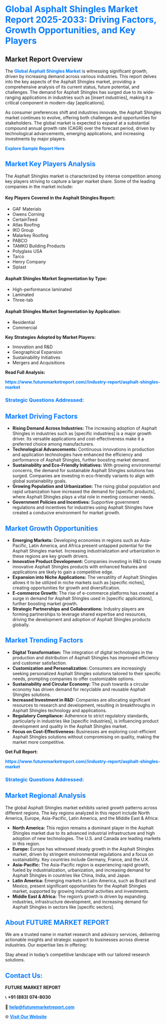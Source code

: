 <h1 style="color: #007BFF;">Global Asphalt Shingles Market Report 2025-2033: Driving Factors, Growth Opportunities, and Key Players</h1>

<section id="overview">
<h2>Market Report Overview</h2>
<p>The <a href="https://www.futuremarketreport.com//industry-report/asphalt-shingles-market" style="color: #007BFF; text-decoration: none;"><strong>Global Asphalt Shingles Market</strong></a> is witnessing significant growth, driven by increasing demand across various industries. This report delves into the key aspects of the Asphalt Shingles market, providing a comprehensive analysis of its current status, future potential, and challenges. The demand for Asphalt Shingles has surged due to its wide-ranging applications in industries such as [insert industries], making it a critical component in modern-day [applications].</p>
<p>As consumer preferences shift and industries innovate, the Asphalt Shingles market continues to evolve, offering both challenges and opportunities for stakeholders. The global market is expected to expand at a substantial compound annual growth rate (CAGR) over the forecast period, driven by technological advancements, emerging applications, and increasing investments by major players.</p>
</section>

<section id="overview">
<p><a href="https://www.futuremarketreport.com//request-sample/reportId=50077" style="color: #007BFF; text-decoration: none;"><strong>Explore Sample Report Here</strong></a></p>
</section>

<section id="key-players">
<h2 style="color: #007BFF;">Market Key Players Analysis</h2>
<p>The Asphalt Shingles market is characterized by intense competition among key players striving to capture a larger market share. Some of the leading companies in the market include:</p>
<h4>Key Players Covered in the Asphalt Shingles Report:</h4>
<ul><li>GAF Materials</li><li>Owens Corning</li><li>CertainTeed</li><li>Atlas Roofing</li><li>IKO Group</li><li>Malarkey Roofing</li><li>PABCO</li><li>TAMKO Building Products</li><li>Polyglass USA</li><li>Tarco</li><li>Henry Company</li><li>Siplast</li></ul>
<h4>Asphalt Shingles Market Segmentation by Type:</h4>
<ul><li>High-performance laminated</li><li>Laminated</li><li>Three-tab</li></ul>

<h4>Asphalt Shingles Market Segmentation by Application:</h4>
<ul><li>Residential</li><li>Commercial</li></ul>
<p><strong>Key Strategies Adopted by Market Players:</strong></p>
<ul>
<li>Innovation and R&D</li>
<li>Geographical Expansion</li>
<li>Sustainability Initiatives</li>
<li>Mergers and Acquisitions</li>
</ul>
</section>

<section>
<p><strong>Read Full Analysis: </strong></p><a href="https://www.futuremarketreport.com//industry-report/asphalt-shingles-market" style="color: #007BFF; text-decoration: none;"><strong>https://www.futuremarketreport.com//industry-report/asphalt-shingles-market</strong></a>
<h3 style="color: #007BFF;">Strategic Questions Addressed:</h3>
</section>

<section id="driving-factors">
<h2 style="color: #007BFF;">Market Driving Factors</h2>
<ul>
<li><strong>Rising Demand Across Industries:</strong> The increasing adoption of Asphalt Shingles in industries such as [specific industries] is a major growth driver. Its versatile applications and cost-effectiveness make it a preferred choice among manufacturers.</li>
<li><strong>Technological Advancements:</strong> Continuous innovations in production and application technologies have enhanced the efficiency and performance of Asphalt Shingles, further boosting market demand.</li>
<li><strong>Sustainability and Eco-Friendly Initiatives:</strong> With growing environmental concerns, the demand for sustainable Asphalt Shingles solutions has surged. Companies are investing in eco-friendly variants to align with global sustainability goals.</li>
<li><strong>Growing Population and Urbanization:</strong> The rising global population and rapid urbanization have increased the demand for [specific products], where Asphalt Shingles plays a vital role in meeting consumer needs.</li>
<li><strong>Government Policies and Incentives:</strong> Supportive government regulations and incentives for industries using Asphalt Shingles have created a conducive environment for market growth.</li>
</ul>
</section>

<section id="growth-opportunities">
<h2 style="color: #007BFF;">Market Growth Opportunities</h2>
<ul>
<li><strong>Emerging Markets:</strong> Developing economies in regions such as Asia-Pacific, Latin America, and Africa present untapped potential for the Asphalt Shingles market. Increasing industrialization and urbanization in these regions are key growth drivers.</li>
<li><strong>Innovative Product Development:</strong> Companies investing in R&D to create innovative Asphalt Shingles products with enhanced features and applications are likely to gain a competitive edge.</li>
<li><strong>Expansion into Niche Applications:</strong> The versatility of Asphalt Shingles allows it to be utilized in niche markets such as [specific niches], creating opportunities for growth and diversification.</li>
<li><strong>E-commerce Growth:</strong> The rise of e-commerce platforms has created a surge in demand for Asphalt Shingles used in [specific applications], further boosting market growth.</li>
<li><strong>Strategic Partnerships and Collaborations:</strong> Industry players are forming partnerships to leverage shared expertise and resources, driving the development and adoption of Asphalt Shingles products globally.</li>
</ul>
</section>

<section id="trending-factors">
<h2 style="color: #007BFF;">Market Trending Factors</h2>
<ul>
<li><strong>Digital Transformation:</strong> The integration of digital technologies in the production and distribution of Asphalt Shingles has improved efficiency and customer satisfaction.</li>
<li><strong>Customization and Personalization:</strong> Consumers are increasingly seeking personalized Asphalt Shingles solutions tailored to their specific needs, prompting companies to offer customizable options.</li>
<li><strong>Sustainability and Circular Economy:</strong> The push towards a circular economy has driven demand for recyclable and reusable Asphalt Shingles solutions.</li>
<li><strong>Increased Investment in R&D:</strong> Companies are allocating significant resources to research and development, resulting in breakthroughs in Asphalt Shingles technology and applications.</li>
<li><strong>Regulatory Compliance:</strong> Adherence to strict regulatory standards, particularly in industries like [specific industries], is influencing product development and quality in the Asphalt Shingles market.</li>
<li><strong>Focus on Cost-Effectiveness:</strong> Businesses are exploring cost-efficient Asphalt Shingles solutions without compromising on quality, making the market more competitive.</li>
</ul>
</section>

<section>
<p><strong>Get Full Report: </strong></p><a href="https://www.futuremarketreport.com//industry-report/asphalt-shingles-market" style="color: #007BFF; text-decoration: none;"><strong>https://www.futuremarketreport.com//industry-report/asphalt-shingles-market</strong></a>
<h3 style="color: #007BFF;">Strategic Questions Addressed:</h3>
</section>


<section id="regional-analysis">
<h2 style="color: #007BFF;">Market Regional Analysis</h2>
<p>The global Asphalt Shingles market exhibits varied growth patterns across different regions. The key regions analyzed in this report include North America, Europe, Asia-Pacific, Latin America, and the Middle East & Africa:</p>
<ul>
<li><strong>North America:</strong> This region remains a dominant player in the Asphalt Shingles market due to its advanced industrial infrastructure and high adoption of new technologies. The U.S. and Canada are leading markets in this region.</li>
<li><strong>Europe:</strong> Europe has witnessed steady growth in the Asphalt Shingles market, driven by stringent environmental regulations and a focus on sustainability. Key countries include Germany, France, and the U.K.</li>
<li><strong>Asia-Pacific:</strong> The Asia-Pacific region is experiencing rapid growth, fueled by industrialization, urbanization, and increasing demand for Asphalt Shingles in countries like China, India, and Japan.</li>
<li><strong>Latin America:</strong> Emerging markets in Latin America, such as Brazil and Mexico, present significant opportunities for the Asphalt Shingles market, supported by growing industrial activities and investments.</li>
<li><strong>Middle East & Africa:</strong> The region’s growth is driven by expanding industries, infrastructure development, and increasing demand for Asphalt Shingles in sectors like [specific sectors].</li>
</ul>
</section>

<footer>
<h2 style="color: #007BFF;">About FUTURE MARKET REPORT</h2>
<p>We are a trusted name in market research and advisory services, delivering actionable insights and strategic support to businesses across diverse industries. Our expertise lies in offering:</p>

<p>Stay ahead in today’s competitive landscape with our tailored research solutions.</p>

<h2 style="color: #007BFF;">Contact Us:</h2>
<p><strong>FUTURE MARKET REPORT</strong></p>
<p>📞 <strong>+91 (883) 074-8030</strong></p>
<p>📧 <strong><a href="mailto:help@futuremarketreport.com" style="color: #007BFF;">help@futuremarketreport.com</a></strong></p>
<p>🌐 <strong><a href="https://www.futuremarketreport.com/" style="color: #007BFF;">Visit Our Website</a></strong></p>
</footer>